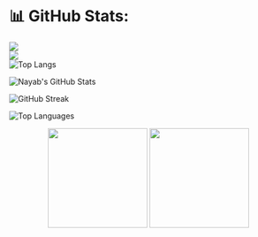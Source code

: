 # 📊 GitHub Stats:
![](https://github-readme-stats.vercel.app/api?username=Nayab-Fatima17&theme=dark&hide_border=false&include_all_commits=false&count_private=false)<br/>
![](https://nirzak-streak-stats.vercel.app/?user=Nayab-Fatima17&theme=dark&hide_border=false)<br/>
![Top Langs](https://github-readme-stats.vercel.app/api/top-langs/?username=Nayab-Fatima17&langs_count=10&layout=compact&theme=dark&hide_border=false)
<!-- Proudly created with GPRM ( https://gprm.itsvg.in ) -->
![Nayab's GitHub Stats](https://github-readme-stats.vercel.app/api?username=NayabFatima&show_icons=true&theme=radical&hide_border=true&border_radius=20)

![GitHub Streak](https://github-readme-streak-stats.herokuapp.com/?user=NayabFatima&theme=radical&hide_border=true&border_radius=20)

![Top Languages](https://github-readme-stats.vercel.app/api/top-langs/?username=NayabFatima&layout=compact&theme=radical&hide_border=true&border_radius=20)
<p align="center">
  <img src="https://github-readme-stats.vercel.app/api?username=NayabFatima&show_icons=true&theme=tokyonight&border_radius=15" height="180">
  <img src="https://github-readme-stats.vercel.app/api/top-langs/?username=NayabFatima&layout=compact&theme=tokyonight&border_radius=15" height="180">
</p>
